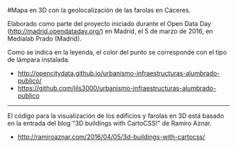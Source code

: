 #Mapa en 3D con la geolocalización de las farolas en Cáceres.

Elaborado como parte del proyecto iniciado durante el Open Data Day (http://madrid.opendataday.org/) en Madrid, el 5 de marzo de 2016, en Medialab Prado (Madrid).

Como se indica en la leyenda, el color del punto se corresponde con el tipo de lámpara instalada.

* http://opencitydata.github.io/urbanismo-infraestructuras-alumbrado-publico/
* https://github.com/jils3000/urbanismo-infraestructuras-alumbrado-publico

-----------------------------------------------------------------------

El código para la visualización de los edificios y farolas en 3D está basado en la entrada del blog "3D buildings with CartoCSS!" de Ramiro Aznar.

* http://ramiroaznar.com/2016/04/05/3d-buildings-with-cartocss/



